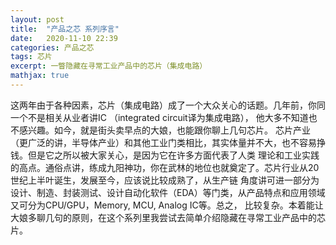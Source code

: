 ```yaml
---
layout: post
title:  "产品之芯 系列序言"
date:   2020-11-10 22:39
categories: 产品之芯
tags: 芯片
excerpt: 一瞥隐藏在寻常工业产品中的芯片（集成电路）
mathjax: true
---
```


这两年由于各种因素，芯片（集成电路）成了一个大众关心的话题。几年前，你同一个不是相关从业者讲IC （integrated circuit译为集成电路），
他大多不知道也不感兴趣。如今，就是街头卖早点的大娘，也能跟你聊上几句芯片。
芯片产业（更广泛的讲，半导体产业）和其他工业门类相比，其实体量并不大，也不容易挣钱。但是它之所以被大家关心，是因为它在许多方面代表了人类
理论和工业实践的高点。通俗点讲，练成九阳神功，你在武林的地位也就奠定了。芯片行业从20世纪上半叶诞生，发展至今，应该说比较成熟了，从生产链
角度讲可进一部分为设计、制造、封装测试、设计自动化软件（EDA）等门类，从产品特点和应用领域又可分为CPU/GPU，Memory, MCU, Analog IC等。总之，
比较复杂。本着能让大娘多聊几句的原则，在这个系列里我尝试去简单介绍隐藏在寻常工业产品中的芯片。

